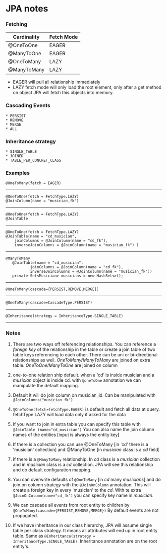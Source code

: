   # JPA notes 
   
   ### Fetching 
   
   Cardinality | Fetch Mode
   ------------|-----------
   @OneToOne   | EAGER
   @ManyToOne  | EAGER
   @OneToMany  | LAZY
   @ManyToMany | LAZY
   
   - EAGER  will pull all relationship immediately
   - LAZY fetch mode will  only load the root element, 
   only after a get method on object JPA will fetch this objects into memory.
   ### Cascading Events 
   
    * PERSIST
    * REMOVE
    * MERGE
    * ALL
       
   ### Inheritance strategy 
    * SINGLE_TABLE
    * JOINED 
    * TABLE_PER_CONCRET_CLASS
    
   ### Examples 
   
    @OneToMany(fetch = EAGER)
   -----------------------
    @OneToOne(fetch = FetchType.LAZY)
    @JoinColumn(name = "musician_fk")
   -----------------------
    @OneToOne(fetch = FetchType.LAZY)
    @JoinTable
   -----------------------
    @OneToOne(fetch = FetchType.LAZY) 
    @JoinTable(name = "cd_musician",
        joinColumns = @JoinColumn(name = "cd_fk"),
        inverseJoinColumns = @JoinColumn(name = "musician_fk") )
   -----------------------
    @ManyToMany
       @JoinTable(name = "cd_musician",
               joinColumns = @JoinColumn(name = "cd_fk"),
               inverseJoinColumns = @JoinColumn(name = "musician_fk"))
       private Set<Musician> musicians = new HashSet<>();
   -----------------------
    @OneToMany(cascade={PERSIST,REMOVE,MERGE})
   ---------------------
    @OneToMany(cascade=CascadeType.PERSIST)
   --------------
    @Inheritance(strategy = InheritanceType.SINGLE_TABLE)
   --------------
   ### Notes 
   1. There are two ways off referencing relationships.
   You can reference a *foreign key* of the relationship in the table or create a join table of  two table keys
   referencing to each other.
   There can be uni or bi-directional relationships as well.
   *OneToMany/ManyToMany* are joined on extra table. *OneToOne/ManyToOne* are joined on column
   
   2. one-to-one relation ship default.
   when a 'cd' is inside musician and a *musician* object is inside cd.
   with `@oneToOne` annotation we can manipulate the default mapping.
   
   3. Default it will do join column on musician_id.
   Can be manipulated with `@JoinColumns("musician_fk")`
   
   4. `@OneToOne(fetch=fetchType.EAGER)` is default and fetch all data at query.
   fetchType.LAZY will load data only if asked for the data
   
   5. If you want to join in extra table you can specify this table with `@JoinTable (name="cd_musician")`
   You can also name the join column names of the entities [input is always the entity key]
   
   6. If there is a collection you can use @OneToMany [in 'cd' there is a 'musician' collection]
   and @ManyToOne [in *musician* class is a *cd* field]
   
   7. If there is a `@ManyToMany` relationship. In *cd* class is a *musician* collection
   and in *musician* class is a *cd* collection.
   JPA will see this relationship and do default configuration mapping.
   
   8. You can overwrite defaults of `@OneToMany` [in *cd* many *musicians*]
   and do join on column strategy with the `@JoinOnColumn` annotation.
   This will create a foreign key in every 'musician' to the *cd*.
   With te extra `@JoinOnColumn(name="cd_fk")` you can specify key name in *musician*.
   
   9. We can cascade all events from root entity to children by `@OneToMany(cascade={PERSIST,REMOVE,MERGE})`
   By default events are not propagated. 
   
   10. If we have inheritance in our class hierarchy, JPA will assume single table per class strategy.
   It means all attributes will end up in root entity table. Same as `@Inheritance(strategy = InheritanceType.SINGLE_TABLE)`.
   Inheritance annotation are on the root entity's.

   